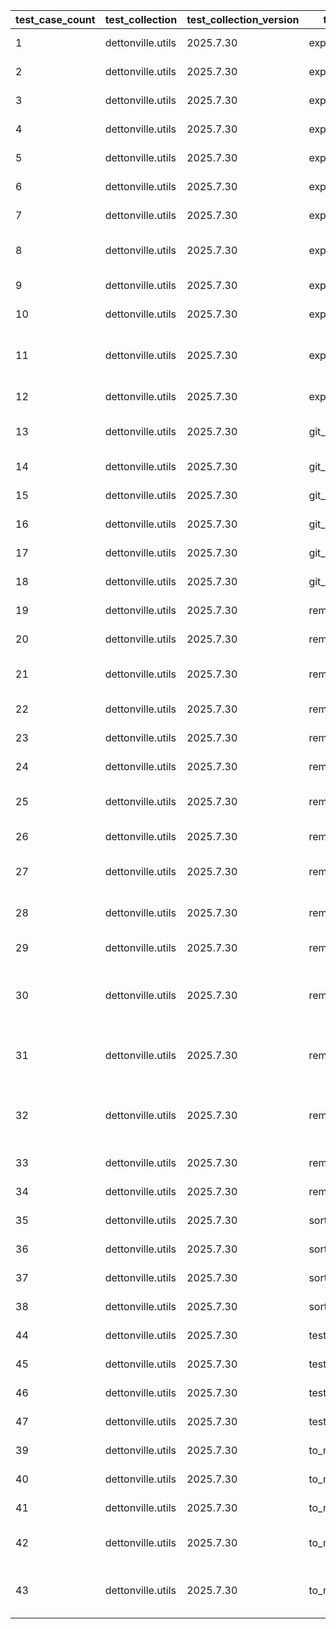 | test_case_count | test_collection | test_collection_version | test_component | test_job_link | test_component_git_branch | test_component_git_commit_hash | test_case_id | test_date | test_description | test_failed | test_details_link |
| --- | --- | --- | --- | --- | --- | --- | --- | --- | --- | --- | --- |
| 1 | dettonville.utils | 2025.7.30 | export_dicts | [test job link](https://jenkins.admin.dettonville.int/job/INFRA/job/repo-test-automation/job/ansible-utils/job/run-module-tests/job/main/106/) | main | 46640f6 | 01 | 2025-08-02T01:36:11Z | CSV test | False | [test details](./export_dicts/test.results/test_01/test-results.detailed.yml) |
| 2 | dettonville.utils | 2025.7.30 | export_dicts | [test job link](https://jenkins.admin.dettonville.int/job/INFRA/job/repo-test-automation/job/ansible-utils/job/run-module-tests/job/main/106/) | main | 46640f6 | 02 | 2025-08-02T01:36:11Z | CSV test - empty key value | False | [test details](./export_dicts/test.results/test_02/test-results.detailed.yml) |
| 3 | dettonville.utils | 2025.7.30 | export_dicts | [test job link](https://jenkins.admin.dettonville.int/job/INFRA/job/repo-test-automation/job/ansible-utils/job/run-module-tests/job/main/106/) | main | 46640f6 | 03 | 2025-08-02T01:36:11Z | CSV test - encoded string values | False | [test details](./export_dicts/test.results/test_03/test-results.detailed.yml) |
| 4 | dettonville.utils | 2025.7.30 | export_dicts | [test job link](https://jenkins.admin.dettonville.int/job/INFRA/job/repo-test-automation/job/ansible-utils/job/run-module-tests/job/main/106/) | main | 46640f6 | 04 | 2025-08-02T01:36:11Z | CSV test - export with specified columns | False | [test details](./export_dicts/test.results/test_04/test-results.detailed.yml) |
| 5 | dettonville.utils | 2025.7.30 | export_dicts | [test job link](https://jenkins.admin.dettonville.int/job/INFRA/job/repo-test-automation/job/ansible-utils/job/run-module-tests/job/main/106/) | main | 46640f6 | 05 | 2025-08-02T01:36:11Z | markdown test | False | [test details](./export_dicts/test.results/test_05/test-results.detailed.yml) |
| 6 | dettonville.utils | 2025.7.30 | export_dicts | [test job link](https://jenkins.admin.dettonville.int/job/INFRA/job/repo-test-automation/job/ansible-utils/job/run-module-tests/job/main/106/) | main | 46640f6 | 06 | 2025-08-02T01:36:11Z | markdown test - empty key value | False | [test details](./export_dicts/test.results/test_06/test-results.detailed.yml) |
| 7 | dettonville.utils | 2025.7.30 | export_dicts | [test job link](https://jenkins.admin.dettonville.int/job/INFRA/job/repo-test-automation/job/ansible-utils/job/run-module-tests/job/main/106/) | main | 46640f6 | 07 | 2025-08-02T01:36:11Z | markdown test - encoded string values | False | [test details](./export_dicts/test.results/test_07/test-results.detailed.yml) |
| 8 | dettonville.utils | 2025.7.30 | export_dicts | [test job link](https://jenkins.admin.dettonville.int/job/INFRA/job/repo-test-automation/job/ansible-utils/job/run-module-tests/job/main/106/) | main | 46640f6 | 08 | 2025-08-02T01:36:11Z | markdown test - export with specified columns | False | [test details](./export_dicts/test.results/test_08/test-results.detailed.yml) |
| 9 | dettonville.utils | 2025.7.30 | export_dicts | [test job link](https://jenkins.admin.dettonville.int/job/INFRA/job/repo-test-automation/job/ansible-utils/job/run-module-tests/job/main/106/) | main | 46640f6 | 09 | 2025-08-02T01:36:11Z | csv test - empty export list | False | [test details](./export_dicts/test.results/test_09/test-results.detailed.yml) |
| 10 | dettonville.utils | 2025.7.30 | export_dicts | [test job link](https://jenkins.admin.dettonville.int/job/INFRA/job/repo-test-automation/job/ansible-utils/job/run-module-tests/job/main/106/) | main | 46640f6 | 10 | 2025-08-02T01:36:11Z | non-existing file directory test | False | [test details](./export_dicts/test.results/test_10/test-results.detailed.yml) |
| 11 | dettonville.utils | 2025.7.30 | export_dicts | [test job link](https://jenkins.admin.dettonville.int/job/INFRA/job/repo-test-automation/job/ansible-utils/job/run-module-tests/job/main/106/) | main | 46640f6 | 11 | 2025-08-02T01:36:11Z | markdown test - export with specified columns where rows are missing values | False | [test details](./export_dicts/test.results/test_11/test-results.detailed.yml) |
| 12 | dettonville.utils | 2025.7.30 | export_dicts | [test job link](https://jenkins.admin.dettonville.int/job/INFRA/job/repo-test-automation/job/ansible-utils/job/run-module-tests/job/main/106/) | main | 46640f6 | 12 | 2025-08-02T01:36:11Z | implied file format | False | [test details](./export_dicts/test.results/test_12/test-results.detailed.yml) |
| 13 | dettonville.utils | 2025.7.30 | git_pacp | [test job link](https://jenkins.admin.dettonville.int/job/INFRA/job/repo-test-automation/job/ansible-utils/job/run-module-tests/job/main/106/) | main | 46640f6 | 01 | 2025-08-02T01:36:11Z | SSH - NO-OP - expect result with changed: false | False | [test details](./git_pacp/test.results/test_01/test-results.detailed.yml) |
| 14 | dettonville.utils | 2025.7.30 | git_pacp | [test job link](https://jenkins.admin.dettonville.int/job/INFRA/job/repo-test-automation/job/ansible-utils/job/run-module-tests/job/main/106/) | main | 46640f6 | 02 | 2025-08-02T01:36:11Z | SSH - add test file | False | [test details](./git_pacp/test.results/test_02/test-results.detailed.yml) |
| 15 | dettonville.utils | 2025.7.30 | git_pacp | [test job link](https://jenkins.admin.dettonville.int/job/INFRA/job/repo-test-automation/job/ansible-utils/job/run-module-tests/job/main/106/) | main | 46640f6 | 03 | 2025-08-02T01:36:11Z | SSH - add test file with explicit `add` path | False | [test details](./git_pacp/test.results/test_03/test-results.detailed.yml) |
| 16 | dettonville.utils | 2025.7.30 | git_pacp | [test job link](https://jenkins.admin.dettonville.int/job/INFRA/job/repo-test-automation/job/ansible-utils/job/run-module-tests/job/main/106/) | main | 46640f6 | 04 | 2025-08-02T01:36:11Z | SSH - expect default `add` path work | False | [test details](./git_pacp/test.results/test_04/test-results.detailed.yml) |
| 17 | dettonville.utils | 2025.7.30 | git_pacp | [test job link](https://jenkins.admin.dettonville.int/job/INFRA/job/repo-test-automation/job/ansible-utils/job/run-module-tests/job/main/106/) | main | 46640f6 | 05 | 2025-08-02T01:36:11Z | SSH - add test file with remote alias defined | False | [test details](./git_pacp/test.results/test_05/test-results.detailed.yml) |
| 18 | dettonville.utils | 2025.7.30 | git_pacp | [test job link](https://jenkins.admin.dettonville.int/job/INFRA/job/repo-test-automation/job/ansible-utils/job/run-module-tests/job/main/106/) | main | 46640f6 | 06 | 2025-08-02T01:36:11Z | SSH - remove test file | False | [test details](./git_pacp/test.results/test_06/test-results.detailed.yml) |
| 19 | dettonville.utils | 2025.7.30 | remove_dict_keys | [test job link](https://jenkins.admin.dettonville.int/job/INFRA/job/repo-test-automation/job/ansible-utils/job/run-module-tests/job/main/106/) | main | 46640f6 | 01 | 2025-08-02T01:36:11Z | dict object - single key remove test | False | [test details](./remove_dict_keys/test.results/test_01/test-results.detailed.yml) |
| 20 | dettonville.utils | 2025.7.30 | remove_dict_keys | [test job link](https://jenkins.admin.dettonville.int/job/INFRA/job/repo-test-automation/job/ansible-utils/job/run-module-tests/job/main/106/) | main | 46640f6 | 02 | 2025-08-02T01:36:11Z | dict object - multi key remove test | False | [test details](./remove_dict_keys/test.results/test_02/test-results.detailed.yml) |
| 21 | dettonville.utils | 2025.7.30 | remove_dict_keys | [test job link](https://jenkins.admin.dettonville.int/job/INFRA/job/repo-test-automation/job/ansible-utils/job/run-module-tests/job/main/106/) | main | 46640f6 | 03 | 2025-08-02T01:36:11Z | dict object - multi key remove test using regex | False | [test details](./remove_dict_keys/test.results/test_03/test-results.detailed.yml) |
| 22 | dettonville.utils | 2025.7.30 | remove_dict_keys | [test job link](https://jenkins.admin.dettonville.int/job/INFRA/job/repo-test-automation/job/ansible-utils/job/run-module-tests/job/main/106/) | main | 46640f6 | 04 | 2025-08-02T01:36:11Z | dict object - empty object remove test | False | [test details](./remove_dict_keys/test.results/test_04/test-results.detailed.yml) |
| 23 | dettonville.utils | 2025.7.30 | remove_dict_keys | [test job link](https://jenkins.admin.dettonville.int/job/INFRA/job/repo-test-automation/job/ansible-utils/job/run-module-tests/job/main/106/) | main | 46640f6 | 05 | 2025-08-02T01:36:11Z | list object - single key remove test | False | [test details](./remove_dict_keys/test.results/test_05/test-results.detailed.yml) |
| 24 | dettonville.utils | 2025.7.30 | remove_dict_keys | [test job link](https://jenkins.admin.dettonville.int/job/INFRA/job/repo-test-automation/job/ansible-utils/job/run-module-tests/job/main/106/) | main | 46640f6 | 06 | 2025-08-02T01:36:11Z | list object - multi key remove test | False | [test details](./remove_dict_keys/test.results/test_06/test-results.detailed.yml) |
| 25 | dettonville.utils | 2025.7.30 | remove_dict_keys | [test job link](https://jenkins.admin.dettonville.int/job/INFRA/job/repo-test-automation/job/ansible-utils/job/run-module-tests/job/main/106/) | main | 46640f6 | 07 | 2025-08-02T01:36:11Z | list object - multi key remove test using regex | False | [test details](./remove_dict_keys/test.results/test_07/test-results.detailed.yml) |
| 26 | dettonville.utils | 2025.7.30 | remove_dict_keys | [test job link](https://jenkins.admin.dettonville.int/job/INFRA/job/repo-test-automation/job/ansible-utils/job/run-module-tests/job/main/106/) | main | 46640f6 | 08 | 2025-08-02T01:36:11Z | list object - empty list remove test | False | [test details](./remove_dict_keys/test.results/test_08/test-results.detailed.yml) |
| 27 | dettonville.utils | 2025.7.30 | remove_dict_keys | [test job link](https://jenkins.admin.dettonville.int/job/INFRA/job/repo-test-automation/job/ansible-utils/job/run-module-tests/job/main/106/) | main | 46640f6 | 09 | 2025-08-02T01:36:11Z | dict object - deep key remove test using ansible_facts | False | [test details](./remove_dict_keys/test.results/test_09/test-results.detailed.yml) |
| 28 | dettonville.utils | 2025.7.30 | remove_dict_keys | [test job link](https://jenkins.admin.dettonville.int/job/INFRA/job/repo-test-automation/job/ansible-utils/job/run-module-tests/job/main/106/) | main | 46640f6 | 10 | 2025-08-02T01:36:11Z | dict object - deep key remove test using ansible_facts | False | [test details](./remove_dict_keys/test.results/test_10/test-results.detailed.yml) |
| 29 | dettonville.utils | 2025.7.30 | remove_sensitive_keys | [test job link](https://jenkins.admin.dettonville.int/job/INFRA/job/repo-test-automation/job/ansible-utils/job/run-module-tests/job/main/106/) | main | 46640f6 | 01 | 2025-08-02T01:36:11Z | dict object - remove sensitive keys | False | [test details](./remove_sensitive_keys/test.results/test_01/test-results.detailed.yml) |
| 30 | dettonville.utils | 2025.7.30 | remove_sensitive_keys | [test job link](https://jenkins.admin.dettonville.int/job/INFRA/job/repo-test-automation/job/ansible-utils/job/run-module-tests/job/main/106/) | main | 46640f6 | 02 | 2025-08-02T01:36:11Z | dict object - remove additional sensitive keys with additional_key_patterns defined | False | [test details](./remove_sensitive_keys/test.results/test_02/test-results.detailed.yml) |
| 31 | dettonville.utils | 2025.7.30 | remove_sensitive_keys | [test job link](https://jenkins.admin.dettonville.int/job/INFRA/job/repo-test-automation/job/ansible-utils/job/run-module-tests/job/main/106/) | main | 46640f6 | 03 | 2025-08-02T01:36:11Z | dict object - remove sensitive keys with key_patterns explicitly defined | False | [test details](./remove_sensitive_keys/test.results/test_03/test-results.detailed.yml) |
| 32 | dettonville.utils | 2025.7.30 | remove_sensitive_keys | [test job link](https://jenkins.admin.dettonville.int/job/INFRA/job/repo-test-automation/job/ansible-utils/job/run-module-tests/job/main/106/) | main | 46640f6 | 04 | 2025-08-02T01:36:11Z | dict object - remove sensitive keys with both key_patterns and additional_key_patterns defined | False | [test details](./remove_sensitive_keys/test.results/test_04/test-results.detailed.yml) |
| 33 | dettonville.utils | 2025.7.30 | remove_sensitive_keys | [test job link](https://jenkins.admin.dettonville.int/job/INFRA/job/repo-test-automation/job/ansible-utils/job/run-module-tests/job/main/106/) | main | 46640f6 | 05 | 2025-08-02T01:36:11Z | list object - remove sensitive keys | False | [test details](./remove_sensitive_keys/test.results/test_05/test-results.detailed.yml) |
| 34 | dettonville.utils | 2025.7.30 | remove_sensitive_keys | [test job link](https://jenkins.admin.dettonville.int/job/INFRA/job/repo-test-automation/job/ansible-utils/job/run-module-tests/job/main/106/) | main | 46640f6 | 06 | 2025-08-02T01:36:11Z | dict object - remove sensitive keys | False | [test details](./remove_sensitive_keys/test.results/test_06/test-results.detailed.yml) |
| 35 | dettonville.utils | 2025.7.30 | sort_dict_list | [test job link](https://jenkins.admin.dettonville.int/job/INFRA/job/repo-test-automation/job/ansible-utils/job/run-module-tests/job/main/106/) | main | 46640f6 | 01 | 2025-08-02T01:36:11Z | single key sort test | False | [test details](./sort_dict_list/test.results/test_01/test-results.detailed.yml) |
| 36 | dettonville.utils | 2025.7.30 | sort_dict_list | [test job link](https://jenkins.admin.dettonville.int/job/INFRA/job/repo-test-automation/job/ansible-utils/job/run-module-tests/job/main/106/) | main | 46640f6 | 02 | 2025-08-02T01:36:11Z | single key sort test using list | False | [test details](./sort_dict_list/test.results/test_02/test-results.detailed.yml) |
| 37 | dettonville.utils | 2025.7.30 | sort_dict_list | [test job link](https://jenkins.admin.dettonville.int/job/INFRA/job/repo-test-automation/job/ansible-utils/job/run-module-tests/job/main/106/) | main | 46640f6 | 03 | 2025-08-02T01:36:11Z | multi key sort test | False | [test details](./sort_dict_list/test.results/test_03/test-results.detailed.yml) |
| 38 | dettonville.utils | 2025.7.30 | sort_dict_list | [test job link](https://jenkins.admin.dettonville.int/job/INFRA/job/repo-test-automation/job/ansible-utils/job/run-module-tests/job/main/106/) | main | 46640f6 | 04 | 2025-08-02T01:36:11Z | empty list sort test | False | [test details](./sort_dict_list/test.results/test_04/test-results.detailed.yml) |
| 44 | dettonville.utils | 2025.7.30 | test_results_logger | [test job link](https://jenkins.admin.dettonville.int/job/INFRA/job/repo-test-automation/job/ansible-utils/job/run-module-tests/job/main/106/) | main | 46640f6 | 01 | 2025-08-02T01:36:11Z | init test | False | [test details](./test_results_logger/test.results/test_01/test-results.detailed.yml) |
| 45 | dettonville.utils | 2025.7.30 | test_results_logger | [test job link](https://jenkins.admin.dettonville.int/job/INFRA/job/repo-test-automation/job/ansible-utils/job/run-module-tests/job/main/106/) | main | 46640f6 | 02 | 2025-08-02T01:36:11Z | update test | False | [test details](./test_results_logger/test.results/test_02/test-results.detailed.yml) |
| 46 | dettonville.utils | 2025.7.30 | test_results_logger | [test job link](https://jenkins.admin.dettonville.int/job/INFRA/job/repo-test-automation/job/ansible-utils/job/run-module-tests/job/main/106/) | main | 46640f6 | 03 | 2025-08-02T01:36:11Z | update test cases with junit report | False | [test details](./test_results_logger/test.results/test_03/test-results.detailed.yml) |
| 47 | dettonville.utils | 2025.7.30 | test_results_logger | [test job link](https://jenkins.admin.dettonville.int/job/INFRA/job/repo-test-automation/job/ansible-utils/job/run-module-tests/job/main/106/) | main | 46640f6 | 04 | 2025-08-02T01:36:11Z | update nested test cases with junit report | False | [test details](./test_results_logger/test.results/test_04/test-results.detailed.yml) |
| 39 | dettonville.utils | 2025.7.30 | to_markdown | [test job link](https://jenkins.admin.dettonville.int/job/INFRA/job/repo-test-automation/job/ansible-utils/job/run-module-tests/job/main/106/) | main | 46640f6 | 01 | 2025-08-02T01:36:11Z | markdown test | False | [test details](./to_markdown/test.results/test_01/test-results.detailed.yml) |
| 40 | dettonville.utils | 2025.7.30 | to_markdown | [test job link](https://jenkins.admin.dettonville.int/job/INFRA/job/repo-test-automation/job/ansible-utils/job/run-module-tests/job/main/106/) | main | 46640f6 | 02 | 2025-08-02T01:36:11Z | markdown test - empty key value | False | [test details](./to_markdown/test.results/test_02/test-results.detailed.yml) |
| 41 | dettonville.utils | 2025.7.30 | to_markdown | [test job link](https://jenkins.admin.dettonville.int/job/INFRA/job/repo-test-automation/job/ansible-utils/job/run-module-tests/job/main/106/) | main | 46640f6 | 03 | 2025-08-02T01:36:11Z | markdown test - encoded string values | False | [test details](./to_markdown/test.results/test_03/test-results.detailed.yml) |
| 42 | dettonville.utils | 2025.7.30 | to_markdown | [test job link](https://jenkins.admin.dettonville.int/job/INFRA/job/repo-test-automation/job/ansible-utils/job/run-module-tests/job/main/106/) | main | 46640f6 | 04 | 2025-08-02T01:36:11Z | markdown test - export with specified columns | False | [test details](./to_markdown/test.results/test_04/test-results.detailed.yml) |
| 43 | dettonville.utils | 2025.7.30 | to_markdown | [test job link](https://jenkins.admin.dettonville.int/job/INFRA/job/repo-test-automation/job/ansible-utils/job/run-module-tests/job/main/106/) | main | 46640f6 | 05 | 2025-08-02T01:36:11Z | markdown test - export with specified columns where rows are missing values | False | [test details](./to_markdown/test.results/test_05/test-results.detailed.yml) |
